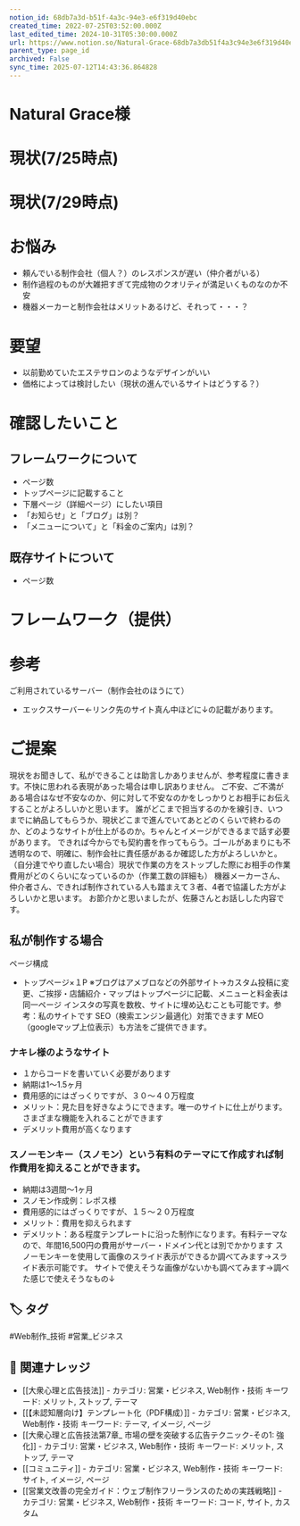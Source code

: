 ```yaml
---
notion_id: 68db7a3d-b51f-4a3c-94e3-e6f319d40ebc
created_time: 2022-07-25T03:52:00.000Z
last_edited_time: 2024-10-31T05:30:00.000Z
url: https://www.notion.so/Natural-Grace-68db7a3db51f4a3c94e3e6f319d40ebc
parent_type: page_id
archived: False
sync_time: 2025-07-12T14:43:36.864828
---
```


# Natural Grace様

# 現状(7/25時点)
# 現状(7/29時点)
# お悩み
- 頼んでいる制作会社（個人？）のレスポンスが遅い（仲介者がいる）
- 制作過程のものが大雑把すぎて完成物のクオリティが満足いくものなのか不安
- 機器メーカーと制作会社はメリットあるけど、それって・・・？
# 要望
- 以前勤めていたエステサロンのようなデザインがいい
- 価格によっては検討したい（現状の進んでいるサイトはどうする？）
# 確認したいこと
## フレームワークについて
- ページ数
- トップページに記載すること
- 下層ページ（詳細ページ）にしたい項目
- 「お知らせ」と「ブログ」は別？
- 「メニューについて」と「料金のご案内」は別？
## 既存サイトについて
- ページ数
# フレームワーク（提供）
# 参考
ご利用されているサーバー（制作会社のほうにて）
- エックスサーバー←リンク先のサイト真ん中ほどに↓の記載があります。
# ご提案
現状をお聞きして、私ができることは助言しかありませんが、参考程度に書きます。不快に思われる表現があった場合は申し訳ありません。
ご不安、ご不満がある場合はなぜ不安なのか、何に対して不安なのかをしっかりとお相手にお伝えすることがよろしいかと思います。
誰がどこまで担当するのかを線引き、いつまでに納品してもらうか、現状どこまで進んでいてあとどのくらいで終わるのか、どのようなサイトが仕上がるのか。ちゃんとイメージができるまで話す必要があります。
できれば今からでも契約書を作ってもらう。ゴールがあまりにも不透明なので、明確に、制作会社に責任感があるか確認した方がよろしいかと。
（自分達でやり直したい場合）現状で作業の方をストップした際にお相手の作業費用がどのくらいになっているのか（作業工数の詳細も）
機器メーカーさん、仲介者さん、できれば制作されている人も踏まえて３者、4者で協議した方がよろしいかと思います。
お節介かと思いましたが、佐藤さんとお話しした内容です。
## 私が制作する場合
ページ構成
- トップページ×１P
※ブログはアメブロなどの外部サイト→カスタム投稿に変更、ご挨拶・店舗紹介・マップはトップページに記載、メニューと料金表は同一ページ
インスタの写真を数枚、サイトに埋め込むことも可能です。参考：私のサイトです
SEO（検索エンジン最適化）対策できます
MEO（googleマップ上位表示）も方法をご提供できます。
### ナキレ様のようなサイト
- １からコードを書いていく必要があります
- 納期は1〜1.5ヶ月
- 費用感的にはざっくりですが、３０〜４０万程度
- メリット：見た目を好きなようにできます。唯一のサイトに仕上がります。さまざまな機能を入れることができます
- デメリット費用が高くなります
### スノーモンキー（スノモン）という有料のテーマにて作成すれば制作費用を抑えることができます。
- 納期は3週間〜1ヶ月
- スノモン作成例：レポス様
- 費用感的にはざっくりですが、１５〜２０万程度
- メリット：費用を抑えられます
- デメリット：ある程度テンプレートに沿った制作になります。有料テーマなので、年間16,500円の費用がサーバー・ドメイン代とは別でかかります
スノーモンキーを使用して画像のスライド表示ができるか調べてみます→スライド表示可能です。
サイトで使えそうな画像がないかも調べてみます→調べた感じで使えそうなもの↓

## 🏷️ タグ
#Web制作_技術 #営業_ビジネス

## 🔗 関連ナレッジ
- [[大衆心理と広告技法]] - カテゴリ: 営業・ビジネス, Web制作・技術 キーワード: メリット, ストップ, テーマ
- [[【未認知層向け】テンプレート化（PDF構成）]] - カテゴリ: 営業・ビジネス, Web制作・技術 キーワード: テーマ, イメージ, ページ
- [[大衆心理と広告技法第7章_ 市場の壁を突破する広告テクニック-その1: 強化]] - カテゴリ: 営業・ビジネス, Web制作・技術 キーワード: メリット, ストップ, テーマ
- [[コミュニティ]] - カテゴリ: 営業・ビジネス, Web制作・技術 キーワード: サイト, イメージ, ページ
- [[営業文改善の完全ガイド：ウェブ制作フリーランスのための実践戦略]] - カテゴリ: 営業・ビジネス, Web制作・技術 キーワード: コード, サイト, カスタム
